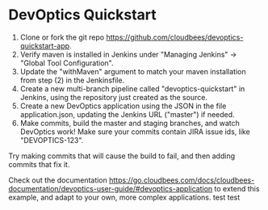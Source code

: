# DevOptics Quickstart

1.  Clone or fork the git repo https://github.com/cloudbees/devoptics-quickstart-app.
2.  Verify maven is installed in Jenkins under "Managing Jenkins" → "Global Tool Configuration".  
3.  Update the "withMaven" argument to match your maven installation from step (2) in the Jenkinsfile.
4.  Create a new multi-branch pipeline called "devoptics-quickstart" in Jenkins, using the repository just created as the source.
5.  Create a new DevOptics application using the JSON in the file application.json, updating the Jenkins URL ("master") if needed.
6.  Make commits, build the master and staging branches, and watch DevOptics work!  Make sure your commits contain JIRA issue ids, like "DEVOPTICS-123".
  
Try making commits that will cause the build to fail, and then adding commits that fix it.

Check out the documentation https://go.cloudbees.com/docs/cloudbees-documentation/devoptics-user-guide/#devoptics-application to extend this example, and adapt to your own, more complex applications.
test
test
